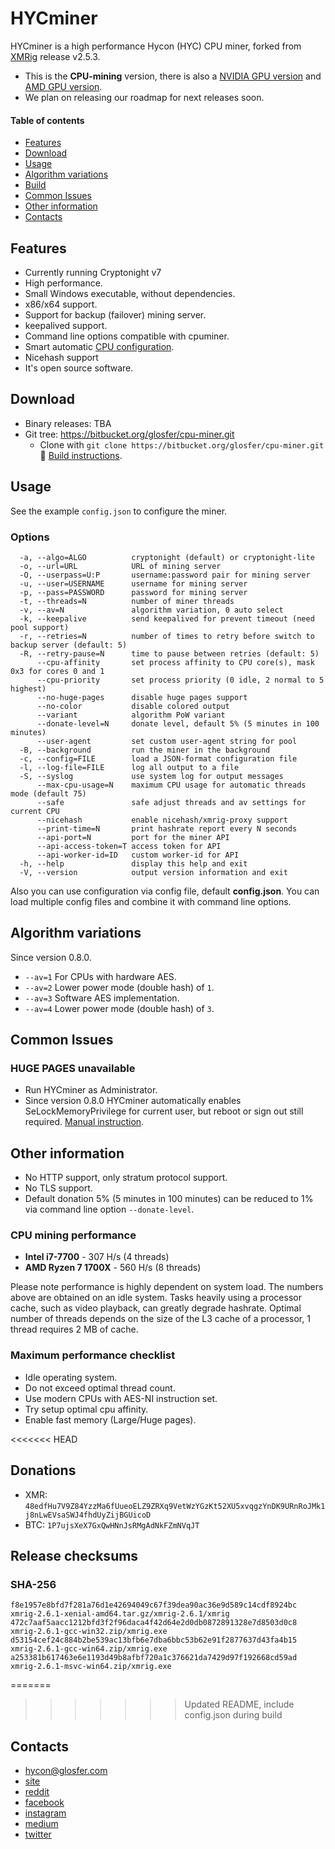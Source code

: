 # HYCminer

HYCminer is a high performance Hycon (HYC) CPU miner, forked from [XMRig](https://github.com/xmrig/xmrig) release v2.5.3.

* This is the **CPU-mining** version, there is also a [NVIDIA GPU version](https://bitbucket.org/glosfer/miner-nvidia) and [AMD GPU version](https://bitbucket.org/glosfer/miner-amd).
* We plan on releasing our roadmap for next releases soon.

#### Table of contents
* [Features](#features)
* [Download](#download)
* [Usage](#usage)
* [Algorithm variations](#algorithm-variations)
* [Build](https://bitbucket.org/glosfer/cpu-miner/wiki/Build)
* [Common Issues](#common-issues)
* [Other information](#other-information)
* [Contacts](#contacts)

## Features
* Currently running Cryptonight v7
* High performance.
* Small Windows executable, without dependencies.
* x86/x64 support.
* Support for backup (failover) mining server.
* keepalived support.
* Command line options compatible with cpuminer.
* Smart automatic [CPU configuration](https://bitbucket.org/glosfer/cpu-miner/wiki/Threads).
* Nicehash support
* It's open source software.

## Download
* Binary releases: TBA
* Git tree: https://bitbucket.org/glosfer/cpu-miner.git
    * Clone with `git clone https://bitbucket.org/glosfer/cpu-miner.git` :hammer: [Build instructions](https://bitbucket.org/glosfer/cpu-miner/wiki/Build).

## Usage
See the example `config.json` to configure the miner.

### Options
```
  -a, --algo=ALGO          cryptonight (default) or cryptonight-lite
  -o, --url=URL            URL of mining server
  -O, --userpass=U:P       username:password pair for mining server
  -u, --user=USERNAME      username for mining server
  -p, --pass=PASSWORD      password for mining server
  -t, --threads=N          number of miner threads
  -v, --av=N               algorithm variation, 0 auto select
  -k, --keepalive          send keepalived for prevent timeout (need pool support)
  -r, --retries=N          number of times to retry before switch to backup server (default: 5)
  -R, --retry-pause=N      time to pause between retries (default: 5)
      --cpu-affinity       set process affinity to CPU core(s), mask 0x3 for cores 0 and 1
      --cpu-priority       set process priority (0 idle, 2 normal to 5 highest)
      --no-huge-pages      disable huge pages support
      --no-color           disable colored output
      --variant            algorithm PoW variant
      --donate-level=N     donate level, default 5% (5 minutes in 100 minutes)
      --user-agent         set custom user-agent string for pool
  -B, --background         run the miner in the background
  -c, --config=FILE        load a JSON-format configuration file
  -l, --log-file=FILE      log all output to a file
  -S, --syslog             use system log for output messages
      --max-cpu-usage=N    maximum CPU usage for automatic threads mode (default 75)
      --safe               safe adjust threads and av settings for current CPU
      --nicehash           enable nicehash/xmrig-proxy support
      --print-time=N       print hashrate report every N seconds
      --api-port=N         port for the miner API
      --api-access-token=T access token for API
      --api-worker-id=ID   custom worker-id for API
  -h, --help               display this help and exit
  -V, --version            output version information and exit
```

Also you can use configuration via config file, default **config.json**. You can load multiple config files and combine it with command line options.

## Algorithm variations
Since version 0.8.0.
* `--av=1` For CPUs with hardware AES.
* `--av=2` Lower power mode (double hash) of `1`.
* `--av=3` Software AES implementation.
* `--av=4` Lower power mode (double hash) of `3`.

## Common Issues
### HUGE PAGES unavailable
* Run HYCminer as Administrator.
* Since version 0.8.0 HYCminer automatically enables SeLockMemoryPrivilege for current user, but reboot or sign out still required. [Manual instruction](https://msdn.microsoft.com/en-gb/library/ms190730.aspx).

## Other information
* No HTTP support, only stratum protocol support.
* No TLS support.
* Default donation 5% (5 minutes in 100 minutes) can be reduced to 1% via command line option `--donate-level`.


### CPU mining performance
* **Intel i7-7700** - 307 H/s (4 threads)
* **AMD Ryzen 7 1700X** - 560 H/s (8 threads)

Please note performance is highly dependent on system load. The numbers above are obtained on an idle system. Tasks heavily using a processor cache, such as video playback, can greatly degrade hashrate. Optimal number of threads depends on the size of the L3 cache of a processor, 1 thread requires 2 MB of cache.

### Maximum performance checklist
* Idle operating system.
* Do not exceed optimal thread count.
* Use modern CPUs with AES-NI instruction set.
* Try setup optimal cpu affinity.
* Enable fast memory (Large/Huge pages).

<<<<<<< HEAD
## Donations
* XMR: `48edfHu7V9Z84YzzMa6fUueoELZ9ZRXq9VetWzYGzKt52XU5xvqgzYnDK9URnRoJMk1j8nLwEVsaSWJ4fhdUyZijBGUicoD`
* BTC: `1P7ujsXeX7GxQwHNnJsRMgAdNkFZmNVqJT`

## Release checksums
### SHA-256
```
f8e1957e8bfd7f281a76d1e42694049c67f39dea90ac36e9d589c14cdf8924bc xmrig-2.6.1-xenial-amd64.tar.gz/xmrig-2.6.1/xmrig
472c7aaf5aacc1212bfd3f2f96daca4f42d64e2d0db0872891328e7d8503d0c8 xmrig-2.6.1-gcc-win32.zip/xmrig.exe
d53154cef24c884b2be539ac13bfb6e7dba6bbc53b62e91f2877637d43fa4b15 xmrig-2.6.1-gcc-win64.zip/xmrig.exe
a253381b617463e6e1193d49b8afbf720a1c376621da7429d97f192668cd59ad xmrig-2.6.1-msvc-win64.zip/xmrig.exe
```

=======
>>>>>>> Updated README, include config.json during build
## Contacts
* hycon@glosfer.com
* [site](https://www.hycon.io)
* [reddit](https://www.reddit.com/r/HYCON)
* [facebook](https://www.facebook.com/teamHycon)
* [instagram](https://www.instagram.com/teamhycon)
* [medium](https://www.medium.com/@teamhycon)
* [twitter](https://www.twitter.com/teamhycon)